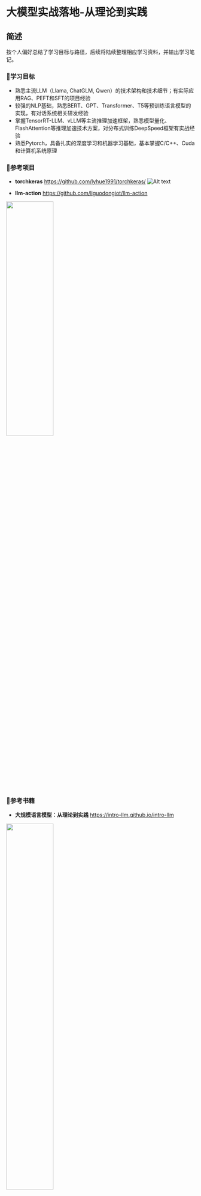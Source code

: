 # 大模型实战落地-从理论到实践

## 简述

按个人偏好总结了学习目标与路径，后续将陆续整理相应学习资料，并输出学习笔记。

### 🎯学习目标
- 熟悉主流LLM（Llama, ChatGLM, Qwen）的技术架构和技术细节；有实际应用RAG、PEFT和SFT的项目经验
- 较强的NLP基础，熟悉BERT、GPT、Transformer、T5等预训练语言模型的实现，有对话系统相关研发经验
- 掌握TensorRT-LLM、vLLM等主流推理加速框架，熟悉模型量化、FlashAttention等推理加速技术方案，对分布式训练DeepSpeed框架有实战经验
- 熟悉Pytorch，具备扎实的深度学习和机器学习基础，基本掌握C/C++、Cuda和计算机系统原理

### 🚤参考项目
- **torchkeras** 
https://github.com/lyhue1991/torchkeras/
![Alt text](imgs/torchkeras.png)

- **llm-action**
https://github.com/liguodongiot/llm-action
<img src="imgs/llm-action.png" width="50%" height="40%">

### 📕参考书籍
- **大规模语言模型：从理论到实践** 
https://intro-llm.github.io/intro-llm
<img src="imgs/intro-llm.png" width="50%" height="50%">

- **ChatGPT原理与实战** https://github.com/liucongg/ChatGPTBook
![Alt text](imgs/ChatGPT原理与实战.png)

### 📰参考课程
- 面向开发者的LLM入门课程（吴恩达课程-中文版）
https://github.com/datawhalechina/prompt-engineering-for-developers/blob/main/README.md

- **普林斯顿-COS 597G (Fall 2022): Understanding Large Language Models**
https://www.cs.princeton.edu/courses/archive/fall22/cos597G/

- **斯坦福-CS324 - Large Language Models**
https://stanford-cs324.github.io/winter2022/

### 🗒 教程
- Huggingface Transformers官方课程 https://huggingface.co/learn/nlp-course/
- Transformers快速入门（快速调包BERT系列）
https://transformers.run/
- 基于transformers的自然语言处理(NLP)入门: https://github.com/datawhalechina/learn-nlp-with-transformers/tree/main

### 💥学习方式
- 力求快速应用 （先调包，再深入学习）
- 在实践中动手学习，力求搞懂每个关键点
- 【原理学习】+【代码实践】 + 【输出总结】

### 🔤基础知识
-  视频课程：
    - 吴恩达机器学习入门：https://www.coursera.org/learn/machine-learning
    - 李沐讲AI：https://space.bilibili.com/1567748478?spm_id_from=333.337.0.0
    - 台大李宏毅-机器学习 https://speech.ee.ntu.edu.tw/~hylee/ml/2023-spring.php 

    - 斯坦福NLP cs224n https://web.stanford.edu/class/cs224n/

-  书籍
    - 深度学习入门：基于Python的理论与实践：numpy实现MLP、卷积的训练
    -《深度学习进阶：自然语言处理》：numpy实现Transformers、word2vec、RNN的训练
    - Dive In Deep Learning(动手学深度学习) https://d2l.ai/
    - 《神经网络与深度学习》https://nndl.github.io/
    - 《机器学习方法》：李航的NLP相关的机器学习 + 深度学习知识（按需选学）

-  强化学习
    - 强化学习教程-蘑菇书EasyRL（李宏毅强化学习+强化学习纲要）https://datawhalechina.github.io/easy-rl/
    - 动手学强化学习 https://github.com/boyu-ai/Hands-on-RL/blob/main/README.md

### 🚩后续路径
**应用**：

**Zero Shot / Few Shot 快速开箱即用**
- Prompt调优:
    - 上下文学习In-Context Learning, ICL
    - 思维链 Chain of Thought, COT

- RAG (Retrieval Augmented Generation)
    - 基于文档分块、向量索引和LLM生成，如Langchain文档问答

**领域数据-指令微调LLM**

- PEFT (Parameter-Efficient Fine-Tuning):
    - LORA (Low-Rank Adaption of LLMs)
    - QLORA
    - SLORA
    - P-Tuning v2

    参数高效的微调，适合用于纠正模型输出格式（PEFT上限不高，并向LLM输入的知识有限）

- SFT (Supervised Fintuning):
    - 全参数监督微调，使用prompt指令样本全量微调LLM（可以注入新的领域知识）
    - 需要控制样本配比（领域数据 + 通用数据）


**对齐**

- 对齐人类偏好 (RLHF)：
    - RewardModel 奖励模型 （排序标注，判断答案价值）
    - RL (PPO， 更新SFT模型)

    专注基于强化学习的大语言模型对齐，有前景的方向是SuperhumanAI AutoALign

**预训练**
- 小模型预训练 (GPT2, TinyLlama) 

    不考虑训练参数规模较大的语言模型

**训练推理优化**： 
- 模型量化
- 推理加速
- 蒸馏
- 推理框架（vLLM、TensorRT-LLM、Llama.cpp）


# 学习目录

## 第1章 技术与需求分析
### 1.1 技术分析
#### 1.1.1 LLM的发展历程与趋势
#### 1.1.2 开源LLM生态
- **Llama系列**
- **Mistral / Mixtral-8X7B-MOE** ：https://mistral.ai/news/mixtral-of-experts/
- **ChatGLM / Baichuan**

### 1.2 市场需求分析
#### 1.2.1 需求和就业市场分析
- **预训练、对齐**
- **微调、应用**
- **推理加速**
#### 1.2.2、商业落地分析(2C、2B应用场景)

## 第2章 ChatGPT背景与原理
### 2.1 ChatGPT的背景知识
#### 2.1.1 ChatGPT发展趋势
#### 2.1.2 ChatGPT的能力
### 2.2　ChatGPT的工作原理
#### 2.2.1　预训练与提示学习阶段
#### 2.2.2　结果评价与奖励建模阶段
#### 2.2.3　强化学习与自我进化阶段
### 2.3 算法细节
#### 2.3.1　标注数据
#### 2.3.2　建模思路
#### 2.3.3　存在问题

## 第3章 预训练语言模型
### 3.1　Transformer
- 图解Transformer：http://jalammar.github.io/illustrated-transformer/
- 论文：《Attention Is All Your Need》
#### 3.1.1 Transformer结构
详解Transformer原理：https://www.cnblogs.com/justLittleStar/p/17322172.html
#### 3.1.2 Transformer实战
Torch代码详解和训练实战：https://www.cnblogs.com/justLittleStar/p/17786071.html

### 3.2　生成式预训练语言模型GPT
#### 3.2.1 GPT详解
**论文**
- GPT-1：Improving Language Understanding by Generative Pre-Training
- GPT-2: Language Models are Unsupervised Multitask Learners
- GPT-3：Language Models are Few-Shot Learners
- GPT-4：GPT-4 Technical Report(openai.com)

**博客**
- GPT2图解：http://jalammar.github.io/illustrated-gpt2/
- GPT2图解（中文）：https://www.cnblogs.com/zhongzhaoxie/p/13064404.html
- GPT3分析：[How GPT3 Works - Visualizations and Animations](http://jalammar.github.io/how-gpt3-works-visualizations-animations/ "How GPT3 Works - Visualizations and Animations")
- [GPT2模型源码阅读系列一GPT2LMHeadModel](https://blog.csdn.net/weixin_38224810/article/details/123492847 "GPT2模型源码阅读系列一GPT2LMHeadModel")


GPT原理分析：https://www.cnblogs.com/justLittleStar/p/17322259.html

#### 3.2.2 GPT实现
##### 3.2.2.1 动手用Numpy实现GPT
60行代码实现GPT,可加载GPT2 128M进行推理：https://www.cnblogs.com/justLittleStar/p/17925108.html

##### 3.2.2.3 动手用C++实现GPT
ToDo
参考：[CPP实现Transformer](https://github.com/dianhsu/transformer-cpp-cpu/tree/main "CPP实现Transformer")

#### 3.2.3 GPT训练和微调
##### 3.2.3.1 训练GPT2语言模型
- [基于Transformers库-Colab预训练GPT2](https://colab.research.google.com/github/huggingface/notebooks/blob/main/examples/language_modeling_from_scratch.ipynb#scrollTo=MOsHUjgdIrIW "Colab预训练GPT2")

- Transformers库GPT实现分析：ToDo

##### 3.2.3.2 GPT2微调-文本摘要实战
- **数据预处理模块**
- **GPT-2模型模块**
- **模型训练和推理模块**

##### 3.2.3.3 MiniGPT项目详解
双数加法：https://blog.csdn.net/wxc971231/article/details/132000182

##### 3.2.3.4 NanoGPT项目详解
- 代码分析：https://zhuanlan.zhihu.com/p/601044938
- 训练实战：莎士比亚数据训练

### 3.3 Mask语言模型
#### 3.3.1 BERT
**原理**
- BERT可视化：[A Visual Guide to Using BERT for the First Time](http://jalammar.github.io/a-visual-guide-to-using-bert-for-the-first-time/ "A Visual Guide to Using BERT for the First Time")
- BERT原理：https://www.cnblogs.com/justLittleStar/p/17322240.html

**实战**
- BERT结构和预训练代码实现：ToDo
- BERT预训练实战：[动手学深度学习-BERT预训练 Colab](https://colab.research.google.com/github/d2l-ai/d2l-pytorch-colab/blob/master/chapter_natural-language-processing-pretraining/bert-pretraining.ipynb#scrollTo=e17d97e2 "BERT预训练 Colab")
- 基于HuggingFace的BERT预训练
- BERT微调：文本分类、BERT-CRF NER、BERT+指针网络（UIE）信息抽取、文本摘要和相似性检索

#### 3.3.2 BERT衍生系列
- 	 RoBERTa
- 	 ALBERT / DistillBERT
- 	 SimBERT

### 3.4 其他
#### 3.4.1 T5系列
##### 3.4.1.2 T5-Pegasus对话摘要微调
##### 3.4.1.3 PromptClue关键词抽取微调
#### 3.4.2 UniLM
##### 3.4.2.1 UniLM模型介绍
##### 3.4.2.2 基于夸夸闲聊数据的UniLM模型实战
- 数据预处理
- UniLM模型
- 模型训练与推理

## 第4章　提示学习与大型语言模型
### 4.1　提示学习PromptLearning
#### 4.1.1　提示学习介绍
#### 4.1.2　提示模板设计
#### 4.1.3　答案空间映射设计
### 4.2　上下文学习
#### 4.2.1　上下文学习介绍
#### 4.2.2　预训练阶段提升上下文
#### 4.2.3　推理阶段优化上下文
### 4.3 指令数据构建
#### 4.3.1 手动和自动构建指令 
#### 4.3.2 开源指令数据集
#### 4.3.3 基于提示的文本情感分析实战
https://github.com/liucongg/ChatGPTBook/tree/main/PromptProj
- 数据预处理
- 模型结构与训练模块

## 第5章 开源大型语言模型
### 5.1 Mistral
**Mistral 7B Tutorial:** https://www.datacamp.com/tutorial/mistral-7b-tutorial
#### 5.1.1 Mistral的模型结构
#### 5.1.3 Mistral 源码解析
#### 5.1.4 Mistral-6B微调

### 5.2 Llama源码
#### 5.2.1 Llama1
**Llama1源码深入解析:** https://zhuanlan.zhihu.com/p/648365207

#### 5.2.2 Llama2
- Llama2的优化
- Llama2源码解析

llama 2详解： https://zhuanlan.zhihu.com/p/649756898

- Llama2-6B微调
### 5.3 ChatGLM
#### 5.2.1 ChatGLM简介
#### 5.2.2 ChatGLM-6B微调
**ChatGLM2微调保姆级教程:** https://zhuanlan.zhihu.com/p/643856076

### 5.4 CodeLlama
#### 5.2.1 CodeLlama简介
#### 5.2.2 CodeLlama微调

## 第6章 LLM微调
微调入门
https://lightning.ai/pages/community/article/understanding-llama-adapters/

### 6.1 全量指令微调
### 6.2 高效模型微调PEFT简介
### 6.3 LORA系列
LORA和QLoRA微调的调参心得Finetuning LLMs with LoRA and QLoRA: Insights from Hundreds of Experiments 
https://lightning.ai/pages/community/lora-insights/

#### 6.3.1 LoRA（Low Rank Adapter）
- **ChatGLM-6B**: https://zhuanlan.zhihu.com/p/625468667
- **ChatGLM2微调保姆级教程**:https://zhuanlan.zhihu.com/p/643856076
- **Qwen1.5 7B 微调**: https://github.com/datawhalechina/self-llm/blob/master/Qwen1.5/04-Qwen1.5-7B-chat%20Lora%20%E5%BE%AE%E8%B0%83.md
- **Qwen7b微调保姆级教程**: https://zhuanlan.zhihu.com/p/655935378

#### 6.3.2 QLoRA
用bitsandbytes、4比特量化和QLoRA打造亲民的LLM:https://www.cnblogs.com/huggingface/p/17816374.html

#### 6.3.3 AdaLoRa
#### 6.3.4 SLoRA
### 6.4 P-Tuning系列
#### 6.4.1 P-Tuning V1
#### 6.4.2 P-Tuning V2
### 6.5 基于LLM微调的信息抽取实战
#### 6.5.1 ChatGLM项目简介
#### 6.5.2 数据预处理模块
#### 6.5.3 Freeze微调模块
#### 6.5.4 LoRA微调模块
#### 6.5.5 P-Tuning v2微调模块
### 6.6 Deepspeed-Chat SFT 实践 
#### 6.6.1 代码结构
#### 6.6.2 数据预处理
#### 6.6.3 自定义模型 
#### 6.6.4 模型训练
#### 6.6.5 模型推理

## 第7章 大型语言模型预训练
### 7.1 大型预训练模型简介
### 7.2 预训练模型中的分词器
#### 7.2.1 BPE详解
#### 7.2.2 WordPiece
#### 7.2.3 Unigram
#### 7.2.4 SentencePiece详解
### 7.3 分布式训练
#### 7.3.1 分布式训练概述
#### 7.3.2 分布式训练并行策略
#### 7.3.3 分布式训练的集群架构
#### 7.3.4 分布式深度学习框架
##### 7.3.4.1 Megatron-LM详解
##### 7.3.4.2 DeepSpeed详解
##### 7.3.4.3 Colossal-AI
### 7.4 基于DeepSpeed的LLM预训练实战
#### 7.4.1 GLM项目简介
#### 7.4.2 数据预处理模块
#### 7.4.3 执行模型训练
### 7.5 DeepSpeed实践
#### 7.5.1 基础概念
#### 7.5.2 LLaMA 分布式训练实践
### 7.6 MOE
#### 7.6.1 基础概念
#### 7.6.2 Mixstral-8X7B-MOE-介绍 

## 第8章 LLM应用
### 8.1 推理规划
#### 8.1.1 思维链提示（Chain-of-Thought Prompting）
#### 8.1.2 由少至多提示（Least-to-Most Prompting）
### 8.2 综合应用框架
#### 8.2.1 LangChain框架核心模块
**9个范例带你入门langchain:** https://zhuanlan.zhihu.com/p/654052645
#### 8.2.2 知识库问答实践
### 8.3 智能代理AI Agent
LLM Powered Autonomous Agents: https://lilianweng.github.io/posts/2023-06-23-agent/

#### 8.3.1 智能代理的组成
#### 8.3.2 智能代理的应用实例 

## 第9章 LLM加速
### 9.1 注意力优化
#### 9.1.1 FlashAttention系列
#### 9.1.2 PagedAttention
深入理解 BigBird 的块稀疏注意力: https://www.cnblogs.com/huggingface/p/17852870.html
https://hf.co/blog/big-bird

### 9.2 CPU推理加速
#### 9.2.1 Llama.c应用与代码详解
#### 9.2.2 Llama.cpp应用与代码详解
#### 9.2.3 ChatGLM.cpp应用与代码详解
### 9.3 推理优化框架
#### 9.3.1 TensorRT-LLM应用与代码详解
#### 9.3.2 vLLM推理框架实践
### 9.4 训练加速

## 第10章 强化学习
### 10.1 基础
#### 10.1.1 强化学习概述
#### 10.1.2 强化学习与有监督学习的区别 
### 10.2 强化学习环境
### 10.3 强化学习算法
#### 10.3.1 Q-learning算法
#### 10.3.2 SARSA算法
#### 10.3.3 DQN算法
#### 10.3.4 Policy Gradient算法
#### 10.3.5 Actor-Critic算法

## 第11章 PPO算法与RLHF理论实战
### 11.1 近端策略优化算法PPO简介
 PPO：Proximal Policy Optimization Algorithms.
#### 11.1.1 策略梯度算法回顾
#### 11.1.2 广义优势估计 
#### 11.1.3 PPO算法原理剖析
#### 11.1.4 PPO算法对比与评价
**使用PPO算法进行RLHF的N步实现细节**: https://www.cnblogs.com/huggingface/p/17836295.html

### 11.2 基于人类反馈的强化学习RLHF框架
RLHF：Augmenting Reinforcement Learning with Human Feedback
#### 11.2.1 RLHF的流程
#### 11.2.2 RLHF内部剖析
#### 11.2.3 RLHF价值分析
#### 11.2.4 RLHF问题分析
#### 11.2.5 数据收集与模型训练
#### 11.2.6 开源数据
RLHF in 2024 with DPO & Hugging Face
https://www.philschmid.de/dpo-align-llms-in-2024-with-trl

RLHF实践
https://zhuanlan.zhihu.com/p/635569455

详解大模型RLHF过程（配代码解读）
https://zhuanlan.zhihu.com/p/624589622

### 11.3　InstructGPT模型分析
InstructGPT：Training language models to follow instructions with human feedback
#### 11.3.1 模型简介
#### 11.3.2 数据收集
#### 11.3.3 模型原理
#### 11.3.4 模型讨论

### 11.4 基于PPO的正向情感倾向性
https://github.com/liucongg/ChatGPTBook/tree/main/PPOProj
#### 11.4.1 项目任务与数据集分析
#### 11.4.2 数据预处理模块
#### 11.4.3 模型训练模块
#### 11.4.4 模型生成模块
#### 11.4.5 模型评估模块
### 11.5 MOSS-RLHF 实践
#### 11.5.1 奖励模型训练
#### 11.5.2 PPO 微调

## 第12章 类ChatGPT实战
### 12.1 任务设计
### 12.2 数据准备
### 12.3 基于文档生成问题任务的类
#### 12.3.1 SFT阶段
#### 12.3.2 RM阶段
#### 12.3.3 RL阶段
https://github.com/liucongg/ChatGPTBook/tree/main/RLHFProj

## 第13章 语言模型训练数据
### 13.1 数据来源
#### 13.1.1 通用数据
#### 13.1.2 专业数据
### 13.2 数据处理 
#### 13.2.1 低质过滤
#### 13.2.2 冗余去除
#### 13.2.3 隐私消除
#### 13.2.4 词元切分
### 13.3 数据影响分析 
#### 13.3.1 数据规模影响
#### 13.3.2 数据质量影响 
#### 13.3.3 数据多样性影响
### 13.4 开源数据集合
#### 13.4.1 Pile
#### 13.4.2 ROOTS
#### 13.4.3 RefinedWeb 
#### 13.4.4 SlimPajama

## 第14章 大语言模型评估 
### 14.1 模型评估概述
### 14.2 大语言模型评估体系
#### 14.2.1 知识与能力
#### 14.2.2 伦理与安全 
#### 14.2.3 垂直领域评估
### 14.3 大语言模型评估方法 
#### 14.3.1 评估指标
#### 14.3.2 评估方法
### 14.4 大语言模型评估实践 
#### 14.4.1 基础模型评估
#### 14.4.2 SFT/RL 模型评估 

## 第15章 多模态大模型
### 15.1 多模态大模型调研
### 15.1 实战

## 第16章 大模型原生应用
### 16.1 落地调研
#### 16.1.1 应用分析
- 提供接口服务：
ChatGPT、Gemini、文心一言和GLM4等，主要面向ToC/ToB提供chat能力（内容创作、代码开发等），通过会员收费或按Token计费。

- ToB提供成套解决方案

- 集成现有接口二次开发，应用开发

- 开源模型增量预训练、全量微调、高效微调，行业内落地

模型最终还需落地解决实际问题，创造价值：优化现有问题、满足、甚至创造用户需求。

总的来说，就是规模化、自动化人的工作，替代人工，批量化、大规模生成或提供服务。

## 一些思考

在企业里面做7B、13B量级的微调，主要就是在搞数据、样本，技术壁垒不高。预训练壁垒高，因为需要烧钱堆经验。

在这个日新月异的时代，如何紧跟行业主流发展，并具备不可替代性是个难题：
- 稀缺（不可替代性）
- 稳定（业务和表层技术天天变，但底层的理论变化不大）
- 需求持续（最好是类似衣食住行的刚需，否则技术 过时/热度褪去/不达预期，泡沫崩溃）
- 不能越老越吃香（放到绝大多数行业都适用：不能经验积累，持续长期创造价值）
- 壁垒（技术、业务、资本上有垄断）

尽量往底层和工程化上靠，学习相对不变的技术（理论上变化很难），迁移到稳定或有前景的行业：
- 计算机系统知识（训练、推理、开发，模型推理部署工程化）
- 数学（深入学习并实践）
- 经济学 / 心理学
